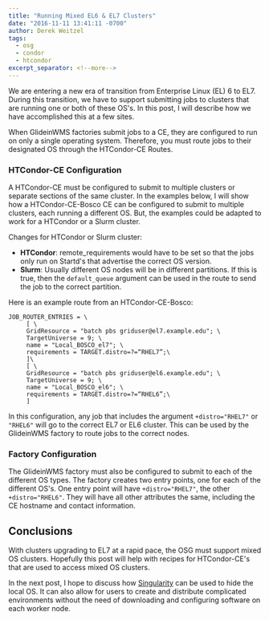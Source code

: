 ```yaml
---
title: "Running Mixed EL6 & EL7 Clusters"
date: "2016-11-11 13:41:11 -0700"
author: Derek Weitzel
tags:
  - osg
  - condor
  - htcondor
excerpt_separator: <!--more-->
---
```


We are entering a new era of transition from Enterprise Linux (EL) 6 to EL7.  During this transition, we have to support submitting jobs to clusters that are running one or both of these OS's.  In this post, I will describe how we have accomplished this at a few sites.

<!--more-->

When GlideinWMS factories submit jobs to a CE, they are configured to run on only a single operating system.  Therefore, you must route jobs to their designated OS through the HTCondor-CE Routes.  

### HTCondor-CE Configuration
A HTCondor-CE must be configured to submit to multiple clusters or separate sections of the same cluster.  In the examples below, I will show how a HTCondor-CE-Bosco CE can be configured to submit to multiple clusters, each running a different OS.  But, the examples could be adapted to work for a HTCondor or a Slurm cluster.

Changes for HTCondor or Slurm cluster:
* **HTCondor**: remote_requirements would have to be set so that the jobs only run on Startd's that advertise the correct OS version.
* **Slurm**: Usually different OS nodes will be in different partitions.  If this is true, then the `default_queue` argument can be used in the route to send the job to the correct partition.

Here is an example route from an HTCondor-CE-Bosco:

```
JOB_ROUTER_ENTRIES = \
     [ \
     GridResource = "batch pbs griduser@el7.example.edu"; \
     TargetUniverse = 9; \
     name = "Local_BOSCO_el7"; \
     requirements = TARGET.distro=?=“RHEL7”;\
     ]\
     [ \
     GridResource = "batch pbs griduser@el6.example.edu"; \
     TargetUniverse = 9; \
     name = "Local_BOSCO_el6"; \
     requirements = TARGET.distro=?=“RHEL6”;\
     ]
```

In this configuration, any job that includes the argument `+distro="RHEL7"` or `"RHEL6"` will go to the correct EL7 or EL6 cluster.  This can be used by the GlideinWMS factory to route jobs to the correct nodes.

### Factory Configuration

The GlideinWMS factory must also be configured to submit to each of the different OS types.  The factory creates two entry points, one for each of the different OS's.  One entry point will have `+distro="RHEL7"`, the other `+distro="RHEL6"`.  They will have all other attributes the same, including the CE hostname and contact information.

## Conclusions

With clusters upgrading to EL7 at a rapid pace, the OSG must support mixed OS clusters.  Hopefully this post will help with recipes for HTCondor-CE's that are used to access mixed OS clusters.

In the next post, I hope to discuss how [Singularity](http://singularity.lbl.gov/) can be used to hide the local OS.  It can also allow for users to create and distribute complicated environments without the need of downloading and configuring software on each worker node.


